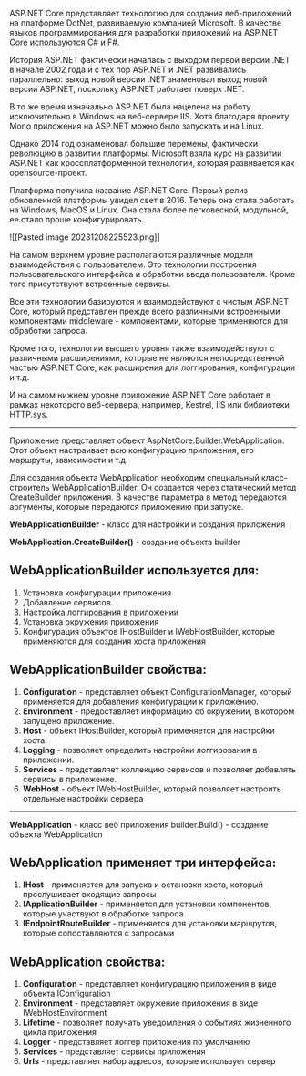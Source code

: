 ASP.NET Core представляет технологию для создания веб-приложений на платформе DotNet, развиваемую компанией Microsoft. В качестве языков программирования для разработки приложений на ASP.NET Core используются C# и F#.

История ASP.NET фактически началась с выходом первой версии .NET в начале 2002 года и с тех пор ASP.NET и .NET развивались параллельно: выход новой версии .NET знаменовал выход новой версии ASP.NET, поскольку ASP.NET работает поверх .NET.

В то же время изначально ASP.NET была нацелена на работу исключительно в Windows на веб-сервере IIS. Хотя благодаря проекту Mono приложения на ASP.NET можно было запускать и на Linux.

Однако 2014 год ознаменовал большие перемены, фактически революцию в развитии платформы. Microsoft взяла курс на развитии ASP.NET как кроссплатформенной технологии, которая развивается как opensource-проект. 

Платформа получила название ASP.NET Core. Первый релиз обновленной платформы увидел свет в 2016. Теперь она стала работать на Windows, MacOS и Linux. Она стала более легковесной, модульной, ее стало проще конфигурировать.

![[Pasted image 20231208225523.png]]

На самом верхнем уровне располагаются различные модели взаимодействия с пользователем. Это технологии построения пользовательского интерфейса и обработки ввода пользователя. Кроме того присутствуют встроенные сервисы.

Все эти технологии базируются и взаимодействуют с чистым ASP.NET Core, который представлен прежде всего различными встроенными компонентами middleware - компонентами, которые применяются для обработки запроса.

Кроме того, технологии высшего уровня также взаимодействуют с различными расширениями, которые не являются непосредственной частью ASP.NET Core, как расширения для логгирования, конфигурации и т.д.

И на самом нижнем уровне приложение ASP.NET Core работает в рамках некоторого веб-сервера, например, Kestrel, IIS или библиотеки HTTP.sys.

---

Приложение представляет объект AspNetCore.Builder.WebApplication. Этот объект настраивает всю конфигурацию приложения, его маршруты, зависимости и т.д.

Для создания объекта WebApplication необходим специальный класс-строитель WebApplicationBuilder. Он создается через статический метод CreateBuilder приложения. В качестве параметра в метод передаются аргументы, которые передаются приложению при запуске.



**WebApplicationBuilder** - класс для настройки и создания приложения

**WebApplication.CreateBuilder()** - создание объекта builder

## WebApplicationBuilder используется для:

1. Установка конфигурации приложения
2. Добавление сервисов
3. Настройка логгирования в приложении
4. Установка окружения приложения
5. Конфигурация объектов IHostBuilder и IWebHostBuilder, которые применяются для создания хоста приложения

## WebApplicationBuilder свойства:

1. **Configuration** - представляет объект ConfigurationManager, который применяется для добавления конфигурации к приложению.
2. **Environment** - предоставляет информацию об окружении, в котором запущено приложение.
3. **Host** - объект IHostBuilder, который применяется для настройки хоста.
4. **Logging** - позволяет определить настройки логгирования в приложении.
5. **Services** - представляет коллекцию сервисов и позволяет добавлять сервисы в приложение.
6. **WebHost** - объект IWebHostBuilder, который позволяет настроить отдельные настройки сервера

---

**WebApplication** - класс веб приложения builder.Build() - создание объекта WebApplication

## WebApplication применяет три интерфейса:

1. **IHost** - применяется для запуска и остановки хоста, который прослушивает входящие запросы
2. **IApplicationBuilder** - применяется для установки компонентов, которые участвуют в обработке запроса
3. **IEndpointRouteBuilder** - применяется для установки маршрутов, которые сопоставляются с запросами

## WebApplication свойства:

1. **Configuration** - представляет конфигурацию приложения в виде объекта IConfiguration
2. **Environment** - представляет окружение приложения в виде IWebHostEnvironment
3. **Lifetime** - позволяет получать уведомления о событиях жизненного цикла приложения
4. **Logger** - представляет логгер приложения по умолчанию
5. **Services** - представляет сервисы приложения
6. **Urls** - представляет набор адресов, которые использует сервер